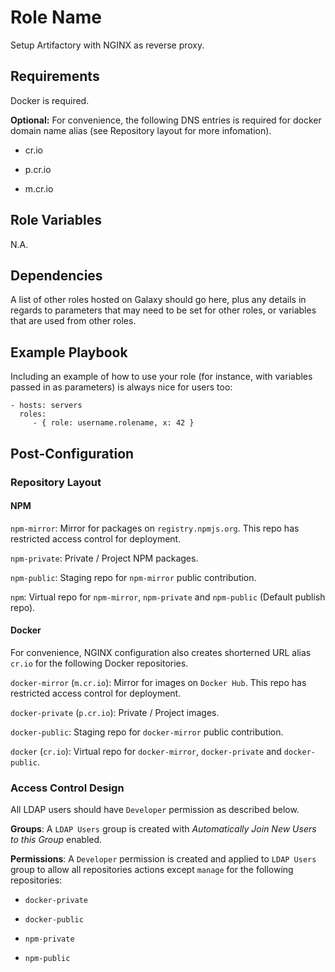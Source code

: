 Role Name
=========

Setup Artifactory with NGINX as reverse proxy.

Requirements
------------

Docker is required.

**Optional:** For convenience, the following DNS entries is required for docker domain name alias (see Repository layout for more infomation).

* cr.io

* p.cr.io

* m.cr.io

Role Variables
--------------

N.A.

Dependencies
------------

A list of other roles hosted on Galaxy should go here, plus any details in regards to parameters that may need to be set for other roles, or variables that are used from other roles.

Example Playbook
----------------

Including an example of how to use your role (for instance, with variables passed in as parameters) is always nice for users too:

    - hosts: servers
      roles:
         - { role: username.rolename, x: 42 }

Post-Configuration
------------------

### Repository Layout

#### NPM

`npm-mirror`: Mirror for packages on `registry.npmjs.org`. This repo has restricted access control for deployment.

`npm-private`: Private / Project NPM packages.

`npm-public`: Staging repo for `npm-mirror` public contribution.

`npm`: Virtual repo for `npm-mirror`, `npm-private` and `npm-public` (Default publish repo).

#### Docker

For convenience, NGINX configuration also creates shorterned URL alias `cr.io` for the following Docker repositories.

`docker-mirror` (`m.cr.io`): Mirror for images on `Docker Hub`. This repo has restricted access control for deployment.

`docker-private` (`p.cr.io`): Private / Project images.

`docker-public`: Staging repo for `docker-mirror` public contribution.

`docker` (`cr.io`): Virtual repo for `docker-mirror`, `docker-private` and `docker-public`.

### Access Control Design

All LDAP users should have `Developer` permission as described below.

**Groups**: A `LDAP Users` group is created with *Automatically Join New Users to this Group* enabled.

**Permissions**: A `Developer` permission is created and applied to `LDAP Users` group to allow all repositories actions except `manage` for the following repositories:

* `docker-private`

* `docker-public`

* `npm-private`

* `npm-public`
